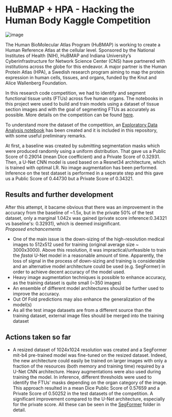 # HuBMAP + HPA - Hacking the Human Body Kaggle Competition
![image](https://user-images.githubusercontent.com/103253087/236857789-62d0cf84-378b-4a2d-82da-b691c1cbd4ab.png)

The Human BioMolecular Atlas Program (HuBMAP) is working to create a Human Reference Atlas at the cellular level. Sponsored by the National Institutes of Health (NIH), HuBMAP and Indiana University’s Cyberinfrastructure for Network Science Center (CNS) have partnered with institutions across the globe for this endeavor. A major partner is the Human Protein Atlas (HPA), a Swedish research program aiming to map the protein expression in human cells, tissues, and organs, funded by the Knut and Alice Wallenberg Foundation.

In this research code competition, we had to identify and segment functional tissue units (FTUs) across five human organs. The notebooks in this project were used to build and train models using a dataset of tissue section images and with the goal of segmenting FTUs as accurately as possible. More details on the competition can be found [here](https://www.kaggle.com/competitions/hubmap-organ-segmentation/overview).

To understand more the dataset of the competition, an [Exploratory Data Analysis notebook](https://github.com/theros88/HuBMAP-kaggle/blob/main/eda-for-hubmap-hpa-competition.ipynb) has been created and it is included in this repository, with some useful preliminary remarks.   

At first, a baseline was created by submitting segmentation masks which were produced randomly using a uniform distribution. That gave us a Public Score of 0.29014 (mean Dice coefficient) and a Private Score of 0.32931.
Then, a U-Net CNN model is used based on a Resnet34 architecture, which is trained with optimal LR. No image augmentation has been performed. Inference on the test dataset is performed in a seperate step and this gave us a Public Score of 0.44730 but a Private Score of 0.34321.

## Results and further development
After this attempt, it bacame obvious that there was an improvement in the accuracy from the baseline of ~1.5x, but in the private 50% of the test dataset, only a marginal 1.042x was gained (private score inference:0.34321 vs baseline's: 0.32931), which is deemed insignificant.  
*Proposed enchancements*
- One of the main issue is the down-sizing of the high-resolution medical images to 512x512 used for training (original average size ~ 3000x3000). Above this resolution, it was impractical/unfeasible to train the *fastai* U-Net model in a reasonable amount of time. Apparently, the loss of signal in the process of down-sizing and training is considerable and an alternative model architecture could be used (e.g. SegFormer) in order to achieve decent accuracy of the model used. 
- Heavy image augmentation techniques is possible to enhance accuracy, as the training dataset is quite small (~350 images)
- An ensemble of different model architectures should be further used to improve the accuracy. 
- Out Of Fold predictions may also enhance the generalization of the model(s)
- As all the test image datasets are from a different source than the training dataset, external image files should be merged into the training dataset

## Actions taken so far
- A resized dataset of 1024x1024 resolution was created and a SegFormer mit-b4 pre-trained model was fine-tuned on the resized dataset. Indeed, the new architecture could easily be trained on larger images with only a fraction of the resources (both memory and training time) required by a U-Net CNN architecture. Heavy augmentations were also used during training the model. In inference, different thresholds were used to identify the FTUs' masks depending on the organ category of the image. This approach resulted in a mean Dice Public Score of 0.57659 and a Private Score of 0.50252 in the test datasets of the competition. A significant improvement compared to the U-Net architecture, especially for the private score. All these can be seen in the [SegFormer](https://github.com/theros88/HuBMAP-kaggle/tree/main/SegFormer) folder in detail.
